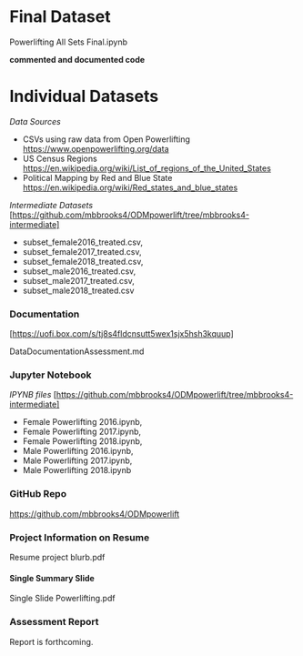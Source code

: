 # Final Dataset

 Powerlifting All Sets Final.ipynb
 
  **commented and documented code**

# Individual Datasets
  *Data Sources*
  - CSVs using raw data from Open Powerlifting https://www.openpowerlifting.org/data
  - US Census Regions https://en.wikipedia.org/wiki/List_of_regions_of_the_United_States
  - Political Mapping by Red and Blue State https://en.wikipedia.org/wiki/Red_states_and_blue_states
  
  *Intermediate Datasets* 
  [https://github.com/mbbrooks4/ODMpowerlift/tree/mbbrooks4-intermediate]
  - subset_female2016_treated.csv,
  - subset_female2017_treated.csv,
  - subset_female2018_treated.csv,
  - subset_male2016_treated.csv,
  - subset_male2017_treated.csv,
  - subset_male2018_treated.csv 

### Documentation
[https://uofi.box.com/s/tj8s4fldcnsutt5wex1sjx5hsh3kquup]

DataDocumentationAssessment.md


### Jupyter Notebook
*IPYNB files* [https://github.com/mbbrooks4/ODMpowerlift/tree/mbbrooks4-intermediate]
 - Female Powerlifting 2016.ipynb,
 - Female Powerlifting 2017.ipynb,
 - Female Powerlifting 2018.ipynb,
 - Male Powerlifting 2016.ipynb,
 - Male Powerlifting 2017.ipynb,
 - Male Powerlifting 2018.ipynb


### GitHub Repo

https://github.com/mbbrooks4/ODMpowerlift

### Project Information on Resume

Resume project blurb.pdf

#### Single Summary Slide

Single Slide Powerlifting.pdf

### Assessment Report

Report is forthcoming.

